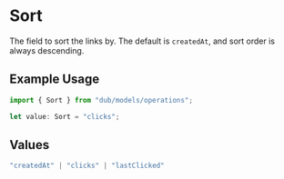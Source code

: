 # Sort

The field to sort the links by. The default is `createdAt`, and sort order is always descending.

## Example Usage

```typescript
import { Sort } from "dub/models/operations";

let value: Sort = "clicks";
```

## Values

```typescript
"createdAt" | "clicks" | "lastClicked"
```